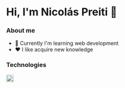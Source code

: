 # Hi, I'm Nicolás Preiti 👋

### About me
- :rocket: Currently I'm learning web development
- :heart: I like acquire new knowledge

### Technologies
<div display="flex">
  <img width="20px" height="20px" src="https://upload.wikimedia.org/wikipedia/commons/thumb/9/99/Unofficial_JavaScript_logo_2.svg/800px-  Unofficial_JavaScript_logo_2.svg.png" />
</div>
